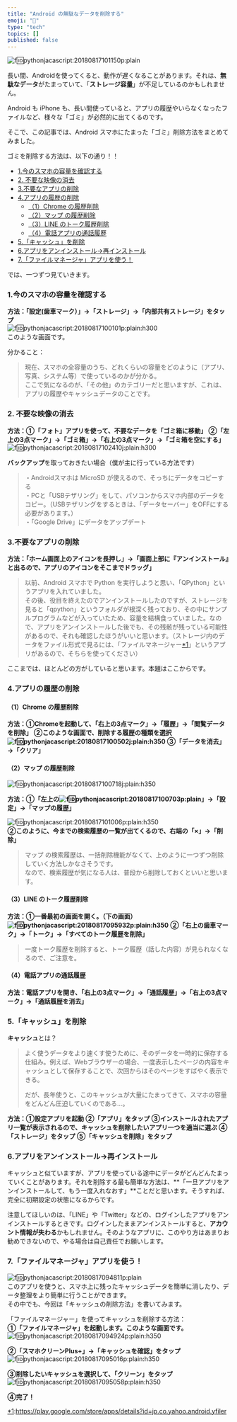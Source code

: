 ```yaml
---
title: "Android の無駄なデータを削除する"
emoji: "🤖"
type: "tech"
topics: []
published: false
---
```


![f:id:pythonjacascript:20180817101150p:plain](/images/ppythonjacascript2018081720180817101150.png "f:id:pythonjacascript:20180817101150p:plain")

長い間、Androidを使ってくると、動作が遅くなることがあります。それは、**無駄なデータ**がたまっていて、「**ストレージ容量**」が不足しているのかもしれません。

Android も iPhone も、長い間使っていると、アプリの履歴やいらなくなったファイルなど、様々な「ゴミ」が必然的に出てくるのです。

そこで、この記事では、Android スマホにたまった「ゴミ」削除方法をまとめてみました。

  
ゴミを削除する方法は、以下の通り！！

* [1.今のスマホの容量を確認する](#1今のスマホの容量を確認する)
* [2\. 不要な映像の消去](#2-不要な映像の消去)
* [3.不要なアプリの削除](#3不要なアプリの削除)
* [4.アプリの履歴の削除](#4アプリの履歴の削除)  
   * [（1）Chrome の履歴削除](#1Chrome-の履歴削除)  
   * [（2）マップ の履歴削除](#2マップ-の履歴削除)  
   * [（3）LINE のトーク履歴削除](#3LINE-のトーク履歴削除)  
   * [（4）電話アプリの通話履歴](#4電話アプリの通話履歴)
* [5.「キャッシュ」を削除](#5キャッシュを削除)
* [6.アプリをアンインストール→再インストール](#6アプリをアンインストール再インストール)
* [7.「ファイルマネージャ」アプリを使う！](#7ファイルマネージャアプリを使う)

  
では、一つずつ見ていきます。  
  
  
### 1.今のスマホの容量を確認する

  
**方法：「設定(歯車マーク）」→「ストレージ」→「内部共有ストレージ」をタップ**  
![f:id:pythonjacascript:20180817100101p:plain:h300](/images/ppythonjacascript2018081720180817100101.png "f:id:pythonjacascript:20180817100101p:plain:h300")  
このような画面です。

分かること：

> 現在、スマホの全容量のうち、どれくらいの容量をどのように（アプリ、写真、システム等）で使っているのかが分かる。  
> ここで気になるのが、「その他」のカテゴリーだと思いますが、これは、アプリの履歴やキャッシュデータのことです。

### 2\. 不要な映像の消去

**方法：➀「フォト」アプリを使って、不要なデータを「ゴミ箱に移動」** 
 **②「左上の3点マーク」→「ゴミ箱」→「右上の3点マーク」→「ゴミ箱を空にする」**  
![f:id:pythonjacascript:20180817102410j:plain:h300](/images/ppythonjacascript2018081720180817102410.jpg "f:id:pythonjacascript:20180817102410j:plain:h300")

**バックアップ**を取っておきたい場合（僕が主に行っている方法です）

> ・Androidスマホは MicroSD が使えるので、そっちにデータをコピーする  
> ・PCと「USBテザリング」をして、パソコンからスマホ内部のデータをコピー。（USBテザリングをするときは、「データセーバー」をOFFにする必要があります。）  
> ・「Google Drive」にデータをアップデート
  
  
### 3.不要なアプリの削除

**方法：「ホーム画面上のアイコンを長押し」→「画面上部に『アンインストール』と出るので、アプリのアイコンをそこまでドラッグ」**  

> 以前、Android スマホで Python を実行しようと思い、「QPython」というアプリを入れていました。  
> その後、役目を終えたのでアンインストールしたのですが、ストレージを見ると「qpython」というフォルダが根深く残っており、その中にサンプルプログラムなどが入っていたため、容量を結構食っていました。なので、アプリをアンインストールした後でも、その残骸が残っている可能性があるので、それも確認したほうがいいと思います。（ストレージ内のデータをファイル形式で見るには、「ファイルマネージャー[\*1](#f-6ba486ba "[https://play.google.com/store/apps/details?id=jp.co.yahoo.android.yfiler:title]
> ")」というアプリがあるので、そちらを使ってください）

ここまでは、ほとんどの方がしていると思います。本題はここからです。  
  
  
### 4.アプリの履歴の削除

#### （1）Chrome の履歴削除

**方法：➀Chromeを起動して、「右上の3点マーク」→「履歴」→「閲覧データを削除」** 
 **②このような画面で、削除する履歴の種類を選択** 
**![f:id:pythonjacascript:20180817100502j:plain:h350](/images/ppythonjacascript2018081720180817100502.jpg "f:id:pythonjacascript:20180817100502j:plain:h350")** 
 **③「データを消去」→「クリア」**
  
  
#### （2）マップ の履歴削除

![f:id:pythonjacascript:20180817100718j:plain:h350](/images/ppythonjacascript2018081720180817100718.jpg "f:id:pythonjacascript:20180817100718j:plain:h350")

**方法：➀「左上の![f:id:pythonjacascript:20180817100703p:plain](/images/ppythonjacascript2018081720180817100703.png "f:id:pythonjacascript:20180817100703p:plain")」→「設定」→「マップの履歴」**

![f:id:pythonjacascript:20180817101006p:plain:h350](/images/ppythonjacascript2018081720180817101006.png "f:id:pythonjacascript:20180817101006p:plain:h350")  
**②このように、今までの検索履歴の一覧が出てくるので、右端の「×」→「削除」**

> マップ の検索履歴は、一括削除機能がなくて、上のように一つずつ削除していく方法しかなさそうです。  
> なので、検索履歴が気になる人は、普段から削除しておくといいと思います。

#### （3）LINE のトーク履歴削除

**方法：➀一番最初の画面を開く。（下の画面）** 
**![f:id:pythonjacascript:20180817095932p:plain:h350](/images/ppythonjacascript2018081720180817095932.png "f:id:pythonjacascript:20180817095932p:plain:h350")** 
 **②「右上の歯車マーク」→「トーク」→「すべてのトーク履歴を削除」**  

> 一度トーク履歴を削除すると、トーク履歴（話した内容）が見られなくなるので、ご注意を。

#### （4）電話アプリの通話履歴

**方法：電話アプリを開き、「右上の3点マーク」→「通話履歴」→「右上の3点マーク」→「通話履歴を消去」**
  
  
### 5.「キャッシュ」を削除

**キャッシュ**とは？

> よく使うデータをより速くす使うために、そのデータを一時的に保存する仕組み。例えば、Webブラウザーの場合、一度表示したページの内容をキャッシュとして保存することで、次回からはそのページをすばやく表示できる。 
> 
> だが、長年使うと、このキャッシュが大量にたまってきて、スマホの容量をどんどん圧迫していくのである...。

**方法：➀設定アプリを起動** 
 **②「アプリ」をタップ** 
 **③インストールされたアプリ一覧が表示されるので、キャッシュを削除したいアプリ一つを適当に選ぶ** 
 **④「ストレージ」をタップ** 
 **⑤「キャッシュを削除」をタップ**

  
### 6.アプリをアンインストール→再インストール

キャッシュと似ていますが、アプリを使っている途中にデータがどんどんたまっていくことがあります。それを削除する最も簡単な方法は、**「一旦アプリをアンインストールして、もう一度入れなおす」**ことだと思います。そうすれば、完全に初期設定の状態になるからです。

注意してほしいのは、「LINE」や「Twitter」などの、ログインしたアプリをアンインストールするときです。ログインしたままアンインストールすると、**アカウント情報が失わる**かもしれません。そのようなアプリに、このやり方はあまりお勧めできないので、やる場合は自己責任でお願いします。  
  
  
### 7.「ファイルマネージャ」アプリを使う！

![f:id:pythonjacascript:20180817094811p:plain](/images/ppythonjacascript2018081720180817094811.png "f:id:pythonjacascript:20180817094811p:plain")  
このアプリを使うと、スマホ上に残ったキャッシュデータを簡単に消したり、データ整理をより簡単に行うことができます。  
その中でも、今回は「キャッシュの削除方法」を書いてみます。

「ファイルマネージャー」を使ってキャッシュを削除する方法：  
**➀「ファイルマネージャ」を起動します。このような画面です。**  
![f:id:pythonjacascript:20180817094924p:plain:h350](/images/ppythonjacascript2018081720180817094924.png "f:id:pythonjacascript:20180817094924p:plain:h350")

**②「スマホクリーンPlus+」→「キャッシュを確認」をタップ**  
![f:id:pythonjacascript:20180817095016p:plain:h350](/images/ppythonjacascript2018081720180817095016.png "f:id:pythonjacascript:20180817095016p:plain:h350")

**③削除したいキャッシュを選択して、「クリーン」をタップ**  
![f:id:pythonjacascript:20180817095058p:plain:h350](/images/ppythonjacascript2018081720180817095058.png "f:id:pythonjacascript:20180817095058p:plain:h350")

**④完了！**

[\*1](#fn-6ba486ba):<https://play.google.com/store/apps/details?id=jp.co.yahoo.android.yfiler> 